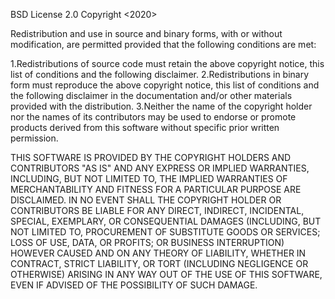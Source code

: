 BSD License 2.0
Copyright <2020> <Yves J. Albuquerque>

Redistribution and use in source and binary forms, with or without modification, are permitted provided that the following conditions are met:

1.Redistributions of source code must retain the above copyright notice, this list of conditions and the following disclaimer.
2.Redistributions in binary form must reproduce the above copyright notice, this list of conditions and the following disclaimer in the documentation and/or other materials provided with the distribution.
3.Neither the name of the copyright holder nor the names of its contributors may be used to endorse or promote products derived from this software without specific prior written permission.

THIS SOFTWARE IS PROVIDED BY THE COPYRIGHT HOLDERS AND CONTRIBUTORS "AS IS" AND ANY EXPRESS OR IMPLIED WARRANTIES, INCLUDING, BUT NOT LIMITED TO, THE IMPLIED WARRANTIES OF MERCHANTABILITY AND FITNESS FOR A PARTICULAR PURPOSE ARE DISCLAIMED. IN NO EVENT SHALL THE COPYRIGHT HOLDER OR CONTRIBUTORS BE LIABLE FOR ANY DIRECT, INDIRECT, INCIDENTAL, SPECIAL, EXEMPLARY, OR CONSEQUENTIAL DAMAGES (INCLUDING, BUT NOT LIMITED TO, PROCUREMENT OF SUBSTITUTE GOODS OR SERVICES; LOSS OF USE, DATA, OR PROFITS; OR BUSINESS INTERRUPTION) HOWEVER CAUSED AND ON ANY THEORY OF LIABILITY, WHETHER IN CONTRACT, STRICT LIABILITY, OR TORT (INCLUDING NEGLIGENCE OR OTHERWISE) ARISING IN ANY WAY OUT OF THE USE OF THIS SOFTWARE, EVEN IF ADVISED OF THE POSSIBILITY OF SUCH DAMAGE.